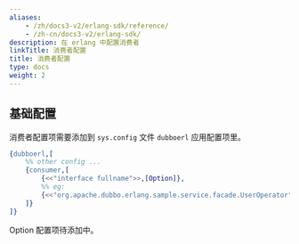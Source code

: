 ```yaml
---
aliases:
    - /zh/docs3-v2/erlang-sdk/reference/
    - /zh-cn/docs3-v2/erlang-sdk/
description: 在 erlang 中配置消费者
linkTitle: 消费者配置
title: 消费者配置
type: docs
weight: 2
---
```






## 基础配置

消费者配置项需要添加到 `sys.config` 文件 `dubboerl` 应用配置项里。

```erlang
{dubboerl,[
	%% other config ...
	{consumer,[
		{<<"interface fullname">>,[Option]},
		%% eg:
		{<<"org.apache.dubbo.erlang.sample.service.facade.UserOperator">>,[]},
	]}
]}
```

Option 配置项待添加中。